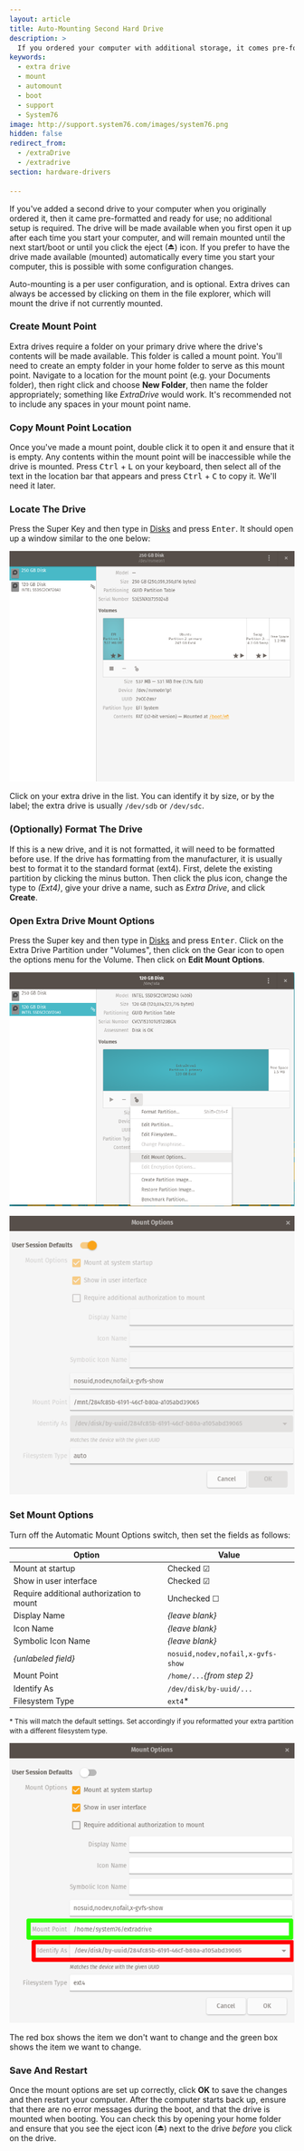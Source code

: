 ```yaml
---
layout: article
title: Auto-Mounting Second Hard Drive
description: >
  If you ordered your computer with additional storage, it comes pre-formatted and ready for use. For instructions on automatically mounting an additional hard drive, check out this extra drive documentation.
keywords:
  - extra drive
  - mount
  - automount
  - boot
  - support
  - System76
image: http://support.system76.com/images/system76.png
hidden: false
redirect_from:
  - /extraDrive
  - /extradrive
section: hardware-drivers

---
```


If you've added a second drive to your computer when you originally ordered it, then it came pre-formatted and ready for use; no additional setup is required. The drive will be made available when you first open it up after each time you start your computer, and will remain mounted until the next start/boot or until you click the eject (⏏) icon. If you prefer to have the drive made available (mounted) automatically every time you start your computer, this is possible with some configuration changes.  

Auto-mounting is a per user configuration, and is optional.  Extra drives can always be accessed by clicking on them in the file explorer, which will mount the drive if not currently mounted.  

### Create Mount Point

Extra drives require a folder on your primary drive where the drive's contents will be made available. This folder is called a mount point. You'll need to create an empty folder in your home folder to serve as this mount point. Navigate to a location for the mount point (e.g. your Documents folder), then right click and choose **New Folder**, then name the folder appropriately; something like *ExtraDrive* would work. It's recommended not to include any spaces in your mount point name.

### Copy Mount Point Location

Once you've made a mount point, double click it to open it and ensure that it is empty. Any contents within the mount point will be inaccessible while the drive is mounted. Press <kbd>Ctrl</kbd> + <kbd>L</kbd> on your keyboard, then select all of the text in the location bar that appears and press <kbd>Ctrl</kbd> + <kbd>C</kbd> to copy it. We'll need it later.

### Locate The Drive

Press the Super Key <kbd><span class="fl-ubuntu"></span></kbd> and then type in <u>Disks</u> and press <kbd>Enter</kbd>. It should open up a window similar to the one below:

![Disks Application](/images/extra-drive/Step1.png)

Click on your extra drive in the list. You can identify it by size, or by the label; the extra drive is usually `/dev/sdb` or `/dev/sdc`.

### (Optionally) Format The Drive

If this is a new drive, and it is not formatted, it will need to be formatted before use. If the drive has formatting from the manufacturer, it is usually best to format it to the standard format (ext4). First, delete the existing partition by clicking the minus button. Then click the plus icon, change the type to *(Ext4)*, give your drive a name, such as *Extra Drive*, and click **Create**.

### Open Extra Drive Mount Options

Press the Super key <kbd><span class="fl-ubuntu"></span></kbd> and then type in <u>Disks</u> and press <kbd>Enter</kbd>. Click on the Extra Drive Partition under "Volumes", then click on the Gear icon <i class="fa fa-cog"></i> to open the options menu for the Volume. Then click on **Edit Mount Options**.

![Volume Options Menu](/images/extra-drive/Step2.png)

![Mount Options Dialog](/images/extra-drive/Step3.png)

### Set Mount Options

Turn off the Automatic Mount Options switch, then set the fields as follows:

Option                                     | Value
-------------------------------------------|------------------------------------------
Mount at startup                           | Checked ☑
Show in user interface                     | Checked ☑
Require additional authorization to mount  | Unchecked ☐
Display Name                               | *{leave blank}*
Icon Name                                  | *{leave blank}*
Symbolic Icon Name                         | *{leave blank}*
*{unlabeled field}*                        | `nosuid,nodev,nofail,x-gvfs-show`
Mount Point                                | `/home/...`*{from step 2}*
Identify As                                | `/dev/disk/by-uuid/...`
Filesystem Type                            | `ext4`*

<small>* This will match the default settings. Set accordingly if you reformatted your extra partition with a different filesystem type.</small>

![Mount Options Set Correctly](/images/extra-drive/Step4-updated.png)

The red box shows the item we don't want to change and the green box shows the item we want to change. 

### Save And Restart

Once the mount options are set up correctly, click **OK** to save the changes and then restart your computer. After the computer starts back up, ensure that there are no error messages during the boot, and that the drive is mounted when booting. You can check this by opening your home folder and ensure that you see the eject icon (⏏) next to the drive *before* you click on the drive.
